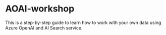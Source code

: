 # AOAI-workshop

This is a step-by-step guide to learn how to work with your own data using Azure OpenAI and AI Search service.

